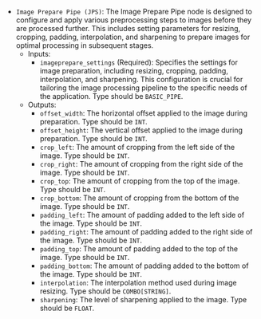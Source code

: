 - `Image Prepare Pipe (JPS)`: The Image Prepare Pipe node is designed to configure and apply various preprocessing steps to images before they are processed further. This includes setting parameters for resizing, cropping, padding, interpolation, and sharpening to prepare images for optimal processing in subsequent stages.
    - Inputs:
        - `imageprepare_settings` (Required): Specifies the settings for image preparation, including resizing, cropping, padding, interpolation, and sharpening. This configuration is crucial for tailoring the image processing pipeline to the specific needs of the application. Type should be `BASIC_PIPE`.
    - Outputs:
        - `offset_width`: The horizontal offset applied to the image during preparation. Type should be `INT`.
        - `offset_height`: The vertical offset applied to the image during preparation. Type should be `INT`.
        - `crop_left`: The amount of cropping from the left side of the image. Type should be `INT`.
        - `crop_right`: The amount of cropping from the right side of the image. Type should be `INT`.
        - `crop_top`: The amount of cropping from the top of the image. Type should be `INT`.
        - `crop_bottom`: The amount of cropping from the bottom of the image. Type should be `INT`.
        - `padding_left`: The amount of padding added to the left side of the image. Type should be `INT`.
        - `padding_right`: The amount of padding added to the right side of the image. Type should be `INT`.
        - `padding_top`: The amount of padding added to the top of the image. Type should be `INT`.
        - `padding_bottom`: The amount of padding added to the bottom of the image. Type should be `INT`.
        - `interpolation`: The interpolation method used during image resizing. Type should be `COMBO[STRING]`.
        - `sharpening`: The level of sharpening applied to the image. Type should be `FLOAT`.
